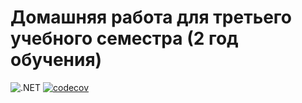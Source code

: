 # Домашняя работа для третьего учебного семестра (2 год обучения)

![.NET](https://github.com/NailZinn/dotnet-homeworks-2/actions/workflows/dotnet.yml/badge.svg)
[![codecov](https://codecov.io/gh/NailZinn/dotnet-homeworks-2/branch/HomeWork1/graph/badge.svg?token=SbMQ8fUqJa)](https://codecov.io/gh/NailZinn/dotnet-homeworks-2)
